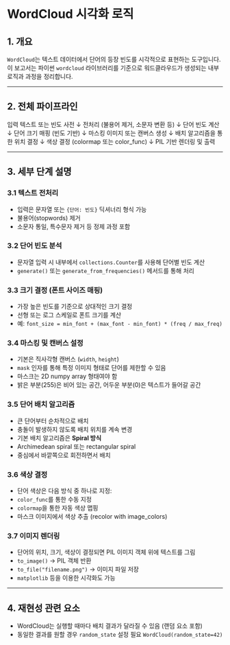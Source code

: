 # WordCloud 시각화 로직

## 1. 개요

`WordCloud`는 텍스트 데이터에서 단어의 등장 빈도를 시각적으로 표현하는 도구입니다.  
이 보고서는 파이썬 `wordcloud` 라이브러리를 기준으로 워드클라우드가 생성되는 내부 로직과 과정을 정리합니다.

---

## 2. 전체 파이프라인

입력 텍스트 또는 빈도 사전
↓
전처리 (불용어 제거, 소문자 변환 등)
↓
단어 빈도 계산
↓
단어 크기 매핑 (빈도 기반)
↓
마스킹 이미지 또는 캔버스 생성
↓
배치 알고리즘을 통한 위치 결정
↓
색상 결정 (colormap 또는 color_func)
↓
PIL 기반 렌더링 및 출력


---

## 3. 세부 단계 설명

### 3.1 텍스트 전처리

- 입력은 문자열 또는 `{단어: 빈도}` 딕셔너리 형식 가능
- 불용어(stopwords) 제거
- 소문자 통일, 특수문자 제거 등 정제 과정 포함

### 3.2 단어 빈도 분석

- 문자열 입력 시 내부에서 `collections.Counter`를 사용해 단어별 빈도 계산
- `generate()` 또는 `generate_from_frequencies()` 메서드를 통해 처리

### 3.3 크기 결정 (폰트 사이즈 매핑)

- 가장 높은 빈도를 기준으로 상대적인 크기 결정
- 선형 또는 로그 스케일로 폰트 크기를 계산
- 예: `font_size = min_font + (max_font - min_font) * (freq / max_freq)`


### 3.4 마스킹 및 캔버스 설정

- 기본은 직사각형 캔버스 (`width`, `height`)
- `mask` 인자를 통해 특정 이미지 형태로 단어를 제한할 수 있음
- 마스크는 2D numpy array 형태여야 함
- 밝은 부분(255)은 비어 있는 공간, 어두운 부분(0)은 텍스트가 들어갈 공간

### 3.5 단어 배치 알고리즘

- 큰 단어부터 순차적으로 배치
- 충돌이 발생하지 않도록 배치 위치를 계속 변경
- 기본 배치 알고리즘은 **Spiral 방식**
- Archimedean spiral 또는 rectangular spiral
- 중심에서 바깥쪽으로 회전하면서 배치

### 3.6 색상 결정

- 단어 색상은 다음 방식 중 하나로 지정:
- `color_func`를 통한 수동 지정
- `colormap`을 통한 자동 색상 맵핑
- 마스크 이미지에서 색상 추출 (recolor with image_colors)

### 3.7 이미지 렌더링

- 단어의 위치, 크기, 색상이 결정되면 PIL 이미지 객체 위에 텍스트를 그림
- `to_image()` → PIL 객체 반환
- `to_file("filename.png")` → 이미지 파일 저장
- `matplotlib` 등을 이용한 시각화도 가능

---

## 4. 재현성 관련 요소

- WordCloud는 실행할 때마다 배치 결과가 달라질 수 있음 (랜덤 요소 포함)
- 동일한 결과를 원할 경우 `random_state` 설정 필요
`WordCloud(random_state=42)`

